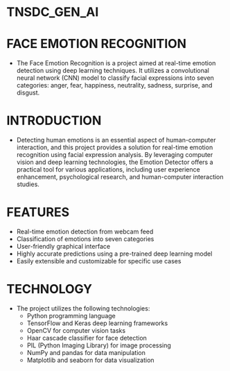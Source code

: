 # TNSDC_GEN_AI
# FACE EMOTION RECOGNITION
- The Face Emotion Recognition is a project aimed at real-time emotion detection using deep learning techniques. It utilizes a convolutional neural network (CNN) model to classify facial expressions into seven categories: anger, fear, happiness, neutrality, sadness, surprise, and disgust.
# INTRODUCTION
- Detecting human emotions is an essential aspect of human-computer interaction, and this project provides a solution for real-time emotion recognition using facial expression analysis. By leveraging computer vision and deep learning technologies, the Emotion Detector offers a practical tool for various applications, including user experience enhancement, psychological research, and human-computer interaction studies.
# FEATURES
- Real-time emotion detection from webcam feed
- Classification of emotions into seven categories
- User-friendly graphical interface
- Highly accurate predictions using a pre-trained deep learning model
- Easily extensible and customizable for specific use cases

# TECHNOLOGY
- The project utilizes the following technologies:
    - Python programming language
    - TensorFlow and Keras deep learning frameworks
    - OpenCV for computer vision tasks
    - Haar cascade classifier for face detection
    - PIL (Python Imaging Library) for image processing
    - NumPy and pandas for data manipulation
    - Matplotlib and seaborn for data visualization
